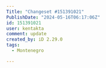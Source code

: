 ```yaml
---
Title: "Changeset #151391021"
PublishDate: "2024-05-16T06:17:06Z"
id: 151391021
user: kentakta
comment: update
created_by: iD 2.29.0
tags:
  - Montenegro

---
```

